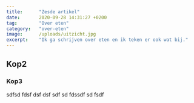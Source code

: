 ```yaml
---
title:      "Zesde artikel"
date:       2020-09-28 14:31:27 +0200
tag:        "Over eten"
category:   "over-eten"
image:      /uploads/uitzicht.jpg
excerpt:    "Ik ga schrijven over eten en ik teken er ook wat bij."
---
```


## Kop2
### Kop3

sdfsd fdsf 
dsf 
dsf sdf sd fdssdf sd fsdf 
